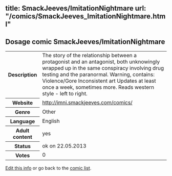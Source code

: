 title: SmackJeeves/ImitationNightmare
url: "/comics/SmackJeeves_ImitationNightmare.html"
---
Dosage comic SmackJeeves/ImitationNightmare
-----------------------------------------

<p id="msg"></p>
<script type="text/javascript">
if (window.location.search === '?edit_info_mail=sent_ok') {
  var elem = document.getElementById("msg");
  elem.innerHTML = 'Edited information sucessfully sent for review, which is usually done daily. Thanks!';
  elem.className = 'ok';
}
</script>
<table class="comicinfo">
<tr>
<th>Description</th><td>The story of the relationship between a protagonist and an antagonist, both unknowingly wrapped up in the same conspiracy involving drug testing and the paranormal. Warning, contains: Violence/Gore Inconsistent art Updates at least once a week, sometimes more. Reads western style - left to right.</td>
</tr>
<tr>
<th>Website</th><td><a href="http://imni.smackjeeves.com/comics/">http://imni.smackjeeves.com/comics/</a></td>
</tr>
<tr>
<th>Genre</th><td>Other</td>
</tr>
<tr>
<th>Language</th><td>English</td>
</tr>
<tr>
<th>Adult content</th><td>yes</td>
</tr>
<tr>
<th>Status</th><td>ok on 22.05.2013</td>
</tr>
<tr>
<th>Votes</th><td>0</td>
</tr>
</table>

[Edit this info](SmackJeeves_ImitationNightmare_edit.html) or go back to the [comic list](../comic-index.html).
